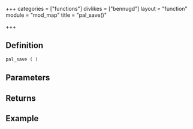 +++
categories = ["functions"]
divlikes = ["bennugd"]
layout = "function"
module = "mod_map"
title = "pal_save()"

+++

## Definition

    pal_save ( )

## Parameters

## Returns

## Example
